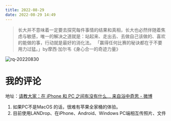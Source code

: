 ```yaml
---
title: 2022-08-29
date: 2022-08-29 14:49
---
```


> 长大并不意味着一定要去探究每件事情的结果和真相，长大也必然伴随着焦虑与敏感，唯一的解决之道就是：站起来、走出去、去做自己该做的、喜欢的能做的事，行动就是最好的消化法。
> 「赢得任何比赛的秘诀都在于不要用力过猛。」by摩西·加尔韦《身心合一的奇迹力量》

![rq-20220830](http://images.iotop.work/upic/2022830-rq-20220830.jpg)


# 我的评论

地址：[请教大家：在 iPhone 和 PC 之间有没有什么... 来自浴中奇思 - 微博](https://weibo.com/2377356574/M3BfRrhU2)


1. 如果PC不是MacOS 的话，很难有苹果全家桶的体验。 
2. 目前使用LANDrop、在iPhone、Android、Windows PC端相互传照片、文件